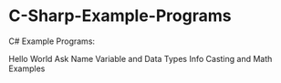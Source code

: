 # C-Sharp-Example-Programs
C# Example Programs:

Hello World
Ask Name
Variable and Data Types Info
Casting and Math Examples
